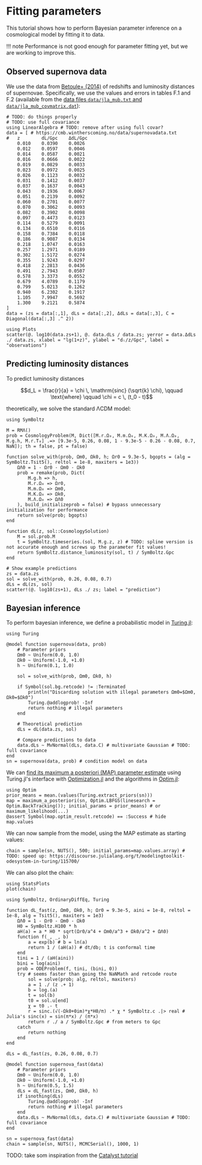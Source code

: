 # Fitting parameters

This tutorial shows how to perform Bayesian parameter inference on a cosmological model by fitting it to data.

!!! note
    Performance is not good enough for parameter fitting yet, but we are working to improve this.

## Observed supernova data

We use the data from [Betoule+ (2014)](https://arxiv.org/abs/1401.4064) of redshifts and luminosity distances of supernovae.
Specifically, we use the values and errors in tables F.1 and F.2
(available from the [data files `data/jla_mub.txt` and `data/jla_mub_covmatrix.dat`](http://supernovae.in2p3.fr/sdss_snls_jla/jla_likelihood_v6.tgz)):
```@example fit
# TODO: do things properly
# TODO: use full covariance
using LinearAlgebra # TODO: remove after using full covar?
data = [ # https://cmb.wintherscoming.no/data/supernovadata.txt
#   z        dL/Gpc    ΔdL/Gpc
    0.010    0.0390    0.0026
    0.012    0.0597    0.0046 
    0.014    0.0587    0.0021 
    0.016    0.0666    0.0022 
    0.019    0.0829    0.0033 
    0.023    0.0972    0.0025 
    0.026    0.1123    0.0032 
    0.031    0.1412    0.0037 
    0.037    0.1637    0.0043 
    0.043    0.1936    0.0067 
    0.051    0.2139    0.0092 
    0.060    0.2701    0.0077 
    0.070    0.3062    0.0093 
    0.082    0.3902    0.0098 
    0.097    0.4473    0.0123 
    0.114    0.5279    0.0091 
    0.134    0.6510    0.0116 
    0.158    0.7384    0.0118 
    0.186    0.9087    0.0134 
    0.218    1.0747    0.0163 
    0.257    1.2971    0.0189 
    0.302    1.5172    0.0274 
    0.355    1.9243    0.0297 
    0.418    2.2813    0.0436 
    0.491    2.7943    0.0507 
    0.578    3.3373    0.0552 
    0.679    4.0789    0.1179 
    0.799    5.0213    0.1262 
    0.940    6.2302    0.1917 
    1.105    7.9947    0.5692 
    1.300    9.2121    0.5874 
]
data = (zs = data[:,1], dLs = data[:,2], ΔdLs = data[:,3], C = Diagonal(data[:,3] .^ 2))

using Plots
scatter(@. log10(data.zs+1), @. data.dLs / data.zs; yerror = data.ΔdLs ./ data.zs, xlabel = "lg(1+z)", ylabel = "dₗ/z/Gpc", label = "observations")
```

## Predicting luminosity distances

To predict luminosity distances
```math
d_L = \frac{r}{a} = \chi \, \mathrm{sinc} (\sqrt{k} \chi),
\qquad \text{where} \qquad
\chi = c \, (t_0 - t)
```
theoretically, we solve the standard ΛCDM model:
```@example fit
using SymBoltz

M = RMΛ()
prob = CosmologyProblem(M, Dict([M.r.Ω₀, M.m.Ω₀, M.K.Ω₀, M.Λ.Ω₀, M.g.h, M.r.T₀] .=> [9.3e-5, 0.26, 0.08, 1 - 9.3e-5 - 0.26 - 0.08, 0.7, NaN]); th = false, pt = false)

function solve_with(prob, Ωm0, Ωk0, h; Ωr0 = 9.3e-5, bgopts = (alg = SymBoltz.Tsit5(), reltol = 1e-8, maxiters = 1e3))
    ΩΛ0 = 1 - Ωr0 - Ωm0 - Ωk0
    prob = remake(prob, Dict(
        M.g.h => h,
        M.r.Ω₀ => Ωr0,
        M.m.Ω₀ => Ωm0,
        M.K.Ω₀ => Ωk0,
        M.Λ.Ω₀ => ΩΛ0
    ), build_initializeprob = false) # bypass unnecessary initialization for performance
    return solve(prob; bgopts)
end

function dL(z, sol::CosmologySolution)
    M = sol.prob.M
    t = SymBoltz.timeseries.(sol, M.g.z, z) # TODO: spline version is not accurate enough and screws up the parameter fit values!
    return SymBoltz.distance_luminosity(sol, t) / SymBoltz.Gpc
end

# Show example predictions
zs = data.zs
sol = solve_with(prob, 0.26, 0.08, 0.7)
dLs = dL(zs, sol)
scatter!(@. log10(zs+1), dLs ./ zs; label = "prediction")
```

## Bayesian inference

To perform bayesian inference, we define a probabilistic model in [Turing.jl](https://turinglang.org/):
```@example fit
using Turing

@model function supernova(data, prob)
    # Parameter priors
    Ωm0 ~ Uniform(0.0, 1.0)
    Ωk0 ~ Uniform(-1.0, +1.0)
    h ~ Uniform(0.1, 1.0)

    sol = solve_with(prob, Ωm0, Ωk0, h)

    if Symbol(sol.bg.retcode) != :Terminated
        println("Discarding solution with illegal parameters Ωm0=$Ωm0, Ωk0=$Ωk0")
        Turing.@addlogprob! -Inf
        return nothing # illegal parameters
    end

    # Theoretical prediction
    dLs = dL(data.zs, sol)

    # Compare predictions to data
    data.dLs ~ MvNormal(dLs, data.C) # multivariate Gaussian # TODO: full covariance
end
sn = supernova(data, prob) # condition model on data
```
We can [find its maximum a posteriori (MAP) parameter estimate](https://turinglang.org/docs/usage/mode-estimation/) using Turing.jl's interface with [Optimization.jl](https://docs.sciml.ai/Optimization/) and the algorithms in [Optim.jl](https://docs.sciml.ai/Optimization/stable/optimization_packages/optim/):
```@example fit
using Optim
prior_means = mean.(values(Turing.extract_priors(sn)))
map = maximum_a_posteriori(sn, Optim.LBFGS(linesearch = Optim.BackTracking()); initial_params = prior_means) # or maximum_likelihood(...)
@assert Symbol(map.optim_result.retcode) == :Success # hide
map.values
```
We can now sample from the model, using the MAP estimate as starting values:
```@example fit
chain = sample(sn, NUTS(), 500; initial_params=map.values.array) # TODO: speed up: https://discourse.julialang.org/t/modelingtoolkit-odesystem-in-turing/115700/
```
We can also plot the chain:
```@example fit
using StatsPlots
plot(chain)
```

```@setup fit
using SymBoltz, OrdinaryDiffEq, Turing

function dL_fast(z, Ωm0, Ωk0, h; Ωr0 = 9.3e-5, aini = 1e-8, reltol = 1e-8, alg = Tsit5(), maxiters = 1e3)
    ΩΛ0 = 1 - Ωr0 - Ωm0 - Ωk0
    H0 = SymBoltz.H100 * h
    aH(a) = a * H0 * sqrt(Ωr0/a^4 + Ωm0/a^3 + Ωk0/a^2 + ΩΛ0)
    function f(_, _, b)
        a = exp(b) # b = ln(a)
        return 1 / (aH(a)) # dt/db; t is conformal time
    end
    tini = 1 / (aH(aini))
    bini = log(aini)
    prob = ODEProblem(f, tini, (bini, 0))
    try # seems faster than going the NaNMath and retcode route
        sol = solve(prob; alg, reltol, maxiters)
        a = 1 ./ (z .+ 1)
        b = log.(a)
        t = sol(b)
        t0 = sol.u[end]
        χ = t0 .- t
        r = sinc.(√(-Ωk0+0im)*χ*H0/π) .* χ * SymBoltz.c .|> real # Julia's sinc(x) = sin(π*x) / (π*x)
        return r ./ a / SymBoltz.Gpc # from meters to Gpc
    catch
        return nothing
    end
end

dLs = dL_fast(zs, 0.26, 0.08, 0.7)

@model function supernova_fast(data)
    # Parameter priors
    Ωm0 ~ Uniform(0.0, 1.0)
    Ωk0 ~ Uniform(-1.0, +1.0)
    h ~ Uniform(0.5, 1.5)
    dLs = dL_fast(zs, Ωm0, Ωk0, h)
    if isnothing(dLs)
        Turing.@addlogprob! -Inf
        return nothing # illegal parameters
    end
    data.dLs ~ MvNormal(dLs, data.C) # multivariate Gaussian # TODO: full covariance
end

sn = supernova_fast(data)
chain = sample(sn, NUTS(), MCMCSerial(), 1000, 1)
```

TODO: take som inspiration from the [Catalyst tutorial](https://docs.sciml.ai/Catalyst/stable/inverse_problems/global_sensitivity_analysis/)
